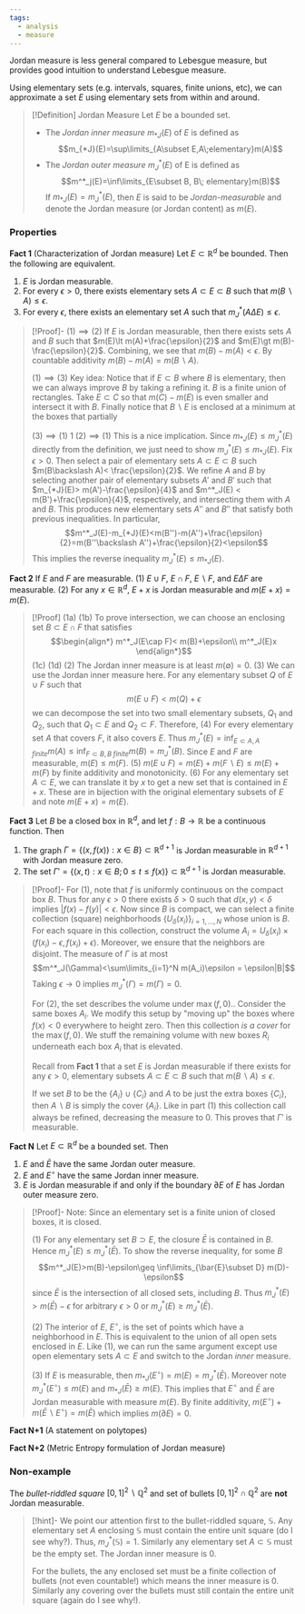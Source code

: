 ```yaml
---
tags:
  - analysis
  - measure
---
```

Jordan measure is less general compared to Lebesgue measure, but provides good intuition to understand Lebesgue measure. 

Using elementary sets (e.g. intervals, squares, finite unions, etc), we can approximate a set $E$ using elementary sets from within and around. 

>[!Definition] Jordan Measure
>Let $E$ be a bounded set. 
>- The *Jordan inner measure* $m_{*J}(E)$ of $E$ is defined as
>$$m_{*J}(E)=\sup\limits_{A\subset E,A\;elementary}m(A)$$
>- The *Jordan outer measure* $m^*_J(E)$ of E is defined as
>$$m^*_j(E)=\inf\limits_{E\subset B, B\; elementary}m(B)$$
>If $m_{*J}(E)=m^*_J(E)$, then $E$ is said to be *Jordan-measurable* and denote the Jordan measure (or Jordan content) as $m(E)$.

### Properties
**Fact 1** (Characterization of Jordan measure)
Let $E\subset\mathbb{R}^d$ be bounded. Then the following are equivalent.
1) $E$ is Jordan measurable.
2) For every $\epsilon>0$, there exists elementary sets $A\subset E\subset B$ such that $m(B\backslash A)\leq \epsilon$.
3) For every $\epsilon$, there exists an elementary set $A$ such that $m^*_J(A\Delta E)\leq \epsilon$.

>[!Proof]-
>$(1)\implies(2)$
>If $E$ is Jordan measurable, then there exists sets $A$ and $B$ such that $m(E)\lt m(A)+\frac{\epsilon}{2}$ and $m(E)\gt m(B)-\frac{\epsilon}{2}$. Combining, we see that $m(B)- m(A)\lt\epsilon$. By countable additivity $m(B)-m(A)=m(B\backslash A)$. 
>
>$(1)\implies (3)$
>Key idea: Notice that if $E\subset B$  where $B$ is elementary, then we can always improve $B$ by taking a refining it. $B$ is a finite union of rectangles. Take $E\subset C$ so that $m(C)-m(E)$ is even smaller and intersect it with $B$. 
>Finally notice that $B\backslash E$ is enclosed at a minimum at the boxes that partially 
>
>$(3)\implies (1)$
>1
>$(2)\implies (1)$
>This is a nice implication. Since $m_{*J}(E)\leq m^*_J(E)$ directly from the definition, we just need to show $m^*_J(E)\leq m_{*J}(E)$. Fix $\epsilon>0$. Then select a pair of elementary sets $A\subset E\subset B$ such $m(B\backslash A)< \frac{\epsilon}{2}$. We refine $A$ and $B$ by selecting another pair of elementary subsets $A'$ and $B'$ such that $m_{*J}(E)> m(A')-\frac{\epsilon}{4}$ and $m^*_J(E) < m(B')+\frac{\epsilon}{4}$, respectively, and intersecting them with $A$ and $B$. This produces new elementary sets $A''$ and $B''$ that satisfy both previous inequalities. In particular, 
>$$m^*_J(E)-m_{*J}(E)<m(B'')-m(A'')+\frac{\epsilon}{2}=m(B''\backslash A'')+\frac{\epsilon}{2}<\epsilon$$
>This implies the reverse inequality $m^*_J(E)\leq m_{*J}(E)$.

**Fact 2**
If $E$ and $F$ are measurable.
(1) $E\cup F$, $E\cap F$, $E\backslash F$, and $E\Delta F$ are measurable.
(2) For any $x\in\mathbb{R}^d$, $E+x$ is Jordan measurable and $m(E+x)=m(E)$.

>[!Proof]
>(1a)
>(1b) To prove intersection, we can choose an enclosing set $B\subset E\cap F$ that satisfies
>$$\begin{align*}
>m^*_J(E\cap F)< m(B)+\epsilon\\
>	m^*_J(E)x
>\end{align*}$$
>(1c)
>(1d)
>(2) The Jordan inner measure is at least $m(\emptyset)=0$.
>(3) We can use the Jordan inner measure here. For any elementary subset $Q$ of $E\cup F$ such that
>$$m(E\cup F)< m(Q)+\epsilon$$
>we can decompose the set into two small elementary subsets, $Q_1$ and $Q_2$, such that $Q_1\subset E$ and $Q_2\subset F$. Therefore, 
>(4) For every elementary set $A$ that covers $F$, it also covers $E$. Thus $m^*_J(E)=\inf_{E\subset A, A\;finite} m(A) \leq \inf_ {F\subset B, B\;finite} m(B)=m^*_J(B)$. Since $E$ and $F$ are measurable, $m(E)\leq m(F)$. 
>(5) $m(E\cup F) = m(E) + m(F\backslash E)\leq m(E) + m(F)$ by finite additivity and monotonicity.
>(6) For any elementary set $A\subset E$, we can translate it by $x$ to get a new set that is contained in $E+x$. These are in bijection with the original elementary subsets of $E$ and note $m(E+x)=m(E)$.

**Fact 3**
Let $B$ be a closed box in $\mathbb{R}^d$, and let $f:B\rightarrow\mathbb{R}$ be a continuous function. Then
1) The graph $\Gamma=\{(x,f(x)):x\in B\}\subset\mathbb{R}^{d+1}$ is Jordan measurable in $\mathbb{R}^{d+1}$ with Jordan measure zero. 
2) The set $\Gamma'=\{(x,t): x\in B;0\leq t\leq f(x)\}\subset\mathbb{R}^{d+1}$ is Jordan measurable.

>[!Proof]-
>For (1), note that $f$ is uniformly continuous on the compact box $B$. Thus for any $\epsilon>0$ there exists $\delta>0$ such that $d(x,y)<\delta$ implies $|f(x)-f(y)|<\epsilon$. Now since $B$ is compact, we can select a finite collection (square) neighborhoods $\{U_\delta(x_i)\}_{i=1,\ldots,N}$ whose union is $B$. For each square in this collection, construct the volume $A_i=U_\delta(x_i)\times (f(x_i)-\epsilon, f(x_i)+\epsilon)$.  Moreover, we ensure that the neighbors are disjoint. The measure of $\Gamma$ is at most
>$$m^*_J(\Gamma)<\sum\limits_{i=1}^N m(A_i)\epsilon = \epsilon|B|$$
>Taking $\epsilon\rightarrow 0$ implies $m^*_J(\Gamma)=m(\Gamma)=0$.
>
>For (2), the set describes the volume under $\max(f,0)$.. Consider the same boxes $A_i$. We modify this setup by "moving up" the boxes where $f(x)<0$ everywhere to height zero. Then this collection *is a cover* for the $\max(f,0)$. We stuff the remaining volume with new boxes $R_i$ underneath each box $A_i$ that is elevated.
>
>Recall from **Fact 1** that a set $E$ is Jordan measurable if there exists for any $\epsilon>0$, elementary subsets $A\subset E\subset B$ such that $m(B\backslash A)\leq \epsilon$. 
>
>If we set $B$ to be the $\{A_i\}\cup\{C_i\}$ and $A$ to be just the extra boxes $\{C_i\}$, then $A\backslash B$ is simply the cover $\{A_i\}$. Like in part $(1)$ this collection call always be refined, decreasing the measure to $0$. This proves that $\Gamma'$ is measurable. 

**Fact N**
Let $E\subset \mathbb{R}^d$ be a bounded set. Then
1) $E$ and $\bar{E}$ have the same Jordan outer measure. 
2) $E$ and $E^\circ$ have the same Jordan inner measure.
3) $E$ is Jordan measurable if and only if the boundary $\partial E$ of $E$ has Jordan outer measure zero.

>[!Proof]-
>Note: Since an elementary set is a finite union of closed boxes, it is closed.
>
>(1) For any elementary set $B\supset E$, the closure $\bar{E}$ is contained in $B$. Hence $m^*_J(E)\leq m^*_J(\bar{E})$. To show the reverse inequality, for some $B$
>$$m^*_J(E)>m(B)-\epsilon\geq \inf\limits_{\bar{E}\subset D} m(D)-\epsilon$$
>since $\bar{E}$ is the intersection of all closed sets, including $B$. Thus $m^*_J(E)>m(\bar{E})-\epsilon$ for arbitrary $\epsilon>0$ or $m^*_J(E)\geq m^*_J(\bar{E})$.
>
>(2) The interior of $E$, $E^\circ$,  is the set of points which have a neighborhood in $E$. This is equivalent to the union of all open sets enclosed in $E$.  Like (1), we can run the same argument except use open elementary sets $A\subset E$ and switch to the Jordan *inner* measure.
>
>(3) If $E$ is measurable, then $m_{*J}(E^\circ)=m(E)=m^*_J(\bar{E})$. Moreover note $m^*_J(E^\circ)\leq m(E)$ and $m_{*J}(\bar{E})\geq m(E)$. This implies that $E^\circ$ and $\bar{E}$ are Jordan measurable with measure $m(E)$. By finite additivity, $m(E^\circ) + m(\bar{E}\backslash E^\circ) = m(\bar{E})$ which implies $m(\partial E)=0$.

**Fact N+1** (A statement on polytopes)

**Fact N+2** (Metric Entropy formulation of Jordan measure)


### Non-example
The *bullet-riddled square* $[0,1]^2\backslash \mathbb{Q}^2$ and set of bullets $[0,1]^2\cap \mathbb{Q}^2$ are **not** Jordan measurable.
>[!hint]-
>We point our attention first to the bullet-riddled square, $\mathbb{S}$. Any elementary set $A$ enclosing $\mathbb{S}$ must contain the entire unit square (do I see why?). Thus, $m^*_J(\mathbb{S})=1$. Similarly any elementary set $A\subset \mathbb{S}$ must be the empty set. The Jordan inner measure is $0$.
>
>For the bullets, the any enclosed set must be a finite collection of bullets (not even countable!) which means the inner measure is $0$. Similarly any covering over the bullets must still contain the entire unit square (again do I see why!).




